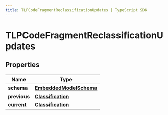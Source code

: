 ```yaml
---
title: TLPCodeFragmentReclassificationUpdates | TypeScript SDK
---
```



# TLPCodeFragmentReclassificationUpdates


## Properties

Name | Type
------------ | -------------
**schema** | [**EmbeddedModelSchema**](EmbeddedModelSchema)
**previous** | [**Classification**](Classification)
**current** | [**Classification**](Classification)


